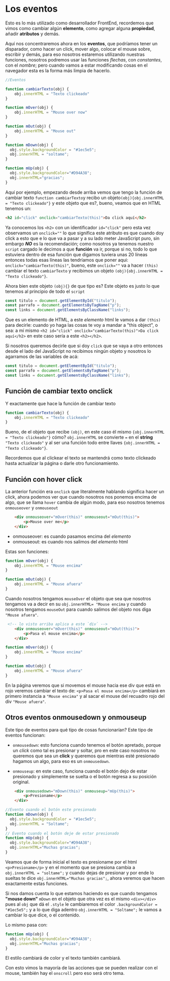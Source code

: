 # Los eventos

Esto es lo más utilizado como desarrollador FrontEnd, recordemos que vimos como cambiar algún **elemento**, como agregar alguna **propiedad**, añadir **atributos** y demás.

Aquí nos concentraremos ahora en los **eventos**, que podríamos tener un disparador, como hacer un click, mover algo, colocar el mouse sobre, escribir y demás, para eso nosotros estaremos utilizando nuestras funciones, nosotros podremos usar las funciones *flechas*, con *constantes*, con el *nombre*; pero cuando vamos a estar modificando cosas en el navegador esta es la forma más limpia de hacerlo.

```js
//Eventos

function cambiarTexto(obj) {
    obj.innerHTML = "Texto clickeado"
}

function mOver(obj) {
    obj.innerHTML = "Mouse over now"
}

function mOut(obj) {
    obj.innerHTML = "Mouse out"
}

function mDown(obj) {
  obj.style.backgroundColor = "#1ec5e5";
  obj.innerHTML = "soltame";
}

function mUp(obj) {
  obj.style.backgroundColor="#D94A38";
  obj.innerHTML="gracias";
}
```

Aquí por ejemplo, empezando desde arriba vemos que tengo la función de cambiar texto `function cambiarTexto`y recibo un objeto`(obj){obj.innerHTML = "Texto clickeado"}` y este objeto que es?, bueno, veamos que en HTML tenemos un:

```html
<h2 id="click" onclick="cambiarTexto(this)">Da click aquí</h2>
```
Ya conocemos los ``<h2>`` con un identificador `id="click"` pero esta vez observamos un `onclick=""` lo que significa este atributo es que cuando doy click a esto que e lo que va a pasar y a su lado meter JavaScript puro, sin embargo ***NO*** es la recomendación; como nosotros ya tenemos nuestro `script` cargado le decimos a que **función** va ir, porque si no, todo lo que estuviera dentro de esa función que digamos tuviera unas 20 líneas entonces todas esas líneas las tendríamos que poner aqui: `onclick="cambiarTexto(this)"`, bueno, este `onclick=""` va a hacer `(this)` cambiar el texto `cambiarTexto` y recibimos un objeto `(obj){obj.innerHTML = "Texto clickeado"}`.

Ahora bien este objeto `(obj){}` de que tipo es?
Este objeto es justo lo que tenemos al principio de todo el ``script``

```js
const titulo = document.getElementById("titulo");
const parrafo = document.getElementsByTagName("p");
const links = document.getElementsByClassName("links");
```
Que es un elemento de HTML, a este *elemento* html le vamos a dar `(this)` para decirle: cuando yo haga las cosas te voy a mandar a "this object", o sea: a mí mismo `<h2 id="click" onclick="cambiarTexto(this)">Da click aquí</h2>` en este caso sería a este `<h2></h2>`.

Si nosotros queremos decirle que si doy ``click`` que se vaya a otro entonces desde el lado del JavaScript no recibimos ningún objeto y nosotros lo agarramos de las variables de acá:

```js
const titulo = document.getElementById("titulo");
const parrafo = document.getElementsByTagName("p");
const links = document.getElementsByClassName("links");
```

## Función de cambiar texto onclick

Y exactamente que hace la función de cambiar texto
```js
function cambiarTexto(obj) {
    obj.innerHTML = "Texto clickeado"
}
```
Bueno, de el objeto que recibe ``(obj)``, en este caso él mismo `{obj.innerHTML = "Texto clickeado"}` cómo? ``obj.innerHTML`` se convierte `=` en el **string** `"Texto clickeado"` y al ser una función todo entre llaves `{obj.innerHTML = "Texto clickeado"}`.

Recordemos que al clickear el texto se mantendrá como texto clickeado hasta actualizar la página o darle otro funcionamiento.

## Función con hover click

La anterior función era ``onclick`` que literalmente hablando significa hacer un click, ahora podemos ver que cuando nosotros nos ponemos encima de algo, que se llama `hover` cambia de algún modo, para eso nosotros tenemos ``onmouseover`` y ``onmouseout``
```html
	<div onmouseover="mOver(this)" onmouseout="mOut(this)">
		<p>Mouse over me</p>
	</div>
```

* onmouseover: es cuando pasamos encima del *elemento*
* onmouseout: es cuando nos salimos del *elemento* html

Estas son funciones:
```js
function mOver(obj) {
    obj.innerHTML = "Mouse encima"
}

function mOut(obj) {
    obj.innerHTML = "Mouse afuera"
}
```

Cuando nosotros tengamos ``mouseOver`` el objeto que sea que nosotros tengamos va a decir en su `obj.innerHTML= "Mouse encima` y cuando nosotros tengamos `mouseOut` para cuando salimos del objeto nos diga `"Mouse afuera"`.

```html
 <!-- lo visto arriba aplica a este `div` -->
	<div onmouseover="mOver(this)" onmouseout="mOut(this)">
		<p>Pasa el mouse encima</p>
	</div>
```
```js
function mOver(obj) {
    obj.innerHTML = "Mouse encima"
}

function mOut(obj) {
    obj.innerHTML = "Mouse afuera"
}
```
En la página veremos que si movemos el mouse hacia ese div que está en rojo veremos cambiar el texto de: `<p>Pasa el mouse encima</p>` cambiará en primero instancia a `"Mouse encima"` y al sacar el mouse del recuadro rojo del div `"Mouse afuera"`.

## Otros eventos onmousedown y onmouseup

Este tipo de eventos para qué tipo de cosas funcionarían?
Este tipo de eventos funcionan:

* ``onmousedown``: esto funciona cuando tenemos el botón apretado, porque un *click* como tal es presionar y soltar, pro en este caso nosotros no queremos que sea un **click** y queremos que mientras esté presionado hagamos un algo, para eso es un `onmousedown`.

* ``onmouseup``: en este caso, funciona cuando el botón dejo de estar presionado y simplemente se suelta o el botón regresa a su posición original.


```html
	<div onmousedown="mDown(this)" onmouseup="mUp(this)">
		<p>Presioname</p>
	</div>
```
```js
//Evento cuando el botón este presionado
function mDown(obj) {
  obj.style.backgroundColor = "#1ec5e5";
  obj.innerHTML = "Soltame";
}
// Evento cuando el botón deje de estar presionado
function mUp(obj) {
  obj.style.backgroundColor="#D94A38";
  obj.innerHTML="Muchas gracias";
}
```
Veamos que de forma inicial el texto es presioname por el html `<p>Presioname</p>` y en el momento que se presiona cambia a ``obj.innerHTML = "soltame";`` y cuando dejas de presionar y por ende lo sueltas te dice ``obj.innerHTML="Muchas gracias";``, ahora veremos que hacen exactamente estas funciones.

Si nos damos cuenta lo que estamos haciendo es que cuando tengamos **"mouse down"** ``mDown`` en el objeto que otra vez es el mismo `<div></div>` pues al ``obj`` que dá el ``.style`` le cambiaremos el color `.backgroundColor = "#1ec5e5";` y a lo que diga adentro `obj.innerHTML = "Soltame";` le vamos a cambiar lo que dice, o el contenido.

Lo mismo pasa con:

```js
function mUp(obj) {
  obj.style.backgroundColor="#D94A38";
  obj.innerHTML="Muchas gracias";
}

```
El estilo cambiará de color y el texto también cambiará.

Con esto vimos la mayoría de las acciones que se pueden realizar con el mouse, también hay el `onscroll` pero eso será otro tema.


